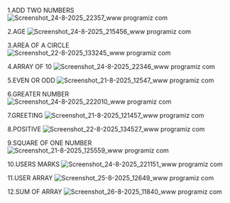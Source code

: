1.ADD TWO NUMBERS
![Screenshot_24-8-2025_22357_www programiz com](https://github.com/user-attachments/assets/f2210cd9-83cf-4305-9bde-60207e778469)

2.AGE
![Screenshot_24-8-2025_215456_www programiz com](https://github.com/user-attachments/assets/b543c4b3-4b84-4466-a6fd-581ad19f052b)

3.AREA OF A CIRCLE
![Screenshot_22-8-2025_133245_www programiz com](https://github.com/user-attachments/assets/5957cb15-5dab-479c-b24e-b1da230423be)

4.ARRAY OF 10
![Screenshot_24-8-2025_22346_www programiz com](https://github.com/user-attachments/assets/d6dc80c3-68ff-41b1-8d7b-95a605b868d0)

5.EVEN OR ODD
![Screenshot_21-8-2025_12547_www programiz com](https://github.com/user-attachments/assets/bea22a57-85e1-4e6d-b454-734553f650a9)

6.GREATER NUMBER
![Screenshot_24-8-2025_222010_www programiz com](https://github.com/user-attachments/assets/2f739bee-ba7d-447f-8aa9-a986d1dcf152)

7.GREETING
![Screenshot_21-8-2025_121457_www programiz com](https://github.com/user-attachments/assets/f370081f-3c3c-4ad7-952c-e3550e1674e5)

8.POSITIVE
![Screenshot_22-8-2025_134527_www programiz com](https://github.com/user-attachments/assets/21531962-352c-4cb7-965f-66db4dadb00c)

9.SQUARE OF ONE NUMBER
![Screenshot_21-8-2025_125559_www programiz com](https://github.com/user-attachments/assets/9203ce44-e910-4a70-9f47-369fc9cec40c)

10.USERS MARKS
![Screenshot_24-8-2025_221151_www programiz com](https://github.com/user-attachments/assets/654e44a0-864c-4a14-821b-4b980c8654ce)

11.USER ARRAY
![Screenshot_25-8-2025_12649_www programiz com](https://github.com/user-attachments/assets/04b2e756-6093-4838-a762-1ae9670d9d18)

12.SUM OF ARRAY
![Screenshot_26-8-2025_11840_www programiz com](https://github.com/user-attachments/assets/40fe2918-9894-4b60-b2c7-4e0b6642a5d4)




